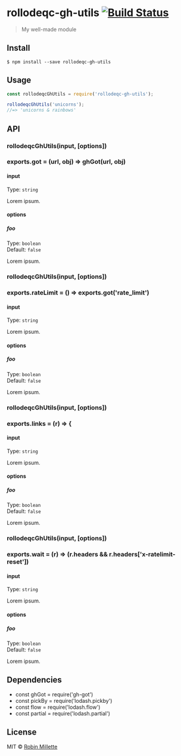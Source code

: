 # rollodeqc-gh-utils [![Build Status](https://travis-ci.org/millette/rollodeqc-gh-utils.svg?branch=master)](https://travis-ci.org/millette/rollodeqc-gh-utils)

> My well-made module


## Install

```
$ npm install --save rollodeqc-gh-utils
```


## Usage

```js
const rollodeqcGhUtils = require('rollodeqc-gh-utils');

rollodeqcGhUtils('unicorns');
//=> 'unicorns & rainbows'
```


## API

### rollodeqcGhUtils(input, [options])
### exports.got = (url, obj) => ghGot(url, obj)

#### input

Type: `string`

Lorem ipsum.

#### options

##### foo

Type: `boolean`<br>
Default: `false`

Lorem ipsum.

### rollodeqcGhUtils(input, [options])
### exports.rateLimit = () => exports.got('rate_limit')

#### input

Type: `string`

Lorem ipsum.

#### options

##### foo

Type: `boolean`<br>
Default: `false`

Lorem ipsum.

### rollodeqcGhUtils(input, [options])
### exports.links = (r) => {

#### input

Type: `string`

Lorem ipsum.

#### options

##### foo

Type: `boolean`<br>
Default: `false`

Lorem ipsum.

### rollodeqcGhUtils(input, [options])
### exports.wait = (r) => (r.headers && r.headers['x-ratelimit-reset'])

#### input

Type: `string`

Lorem ipsum.

#### options

##### foo

Type: `boolean`<br>
Default: `false`

Lorem ipsum.

## Dependencies
* const ghGot = require('gh-got')
* const pickBy = require('lodash.pickby')
* const flow = require('lodash.flow')
* const partial = require('lodash.partial')


## License

MIT © [Robin Millette](http://robin.millette.info)
